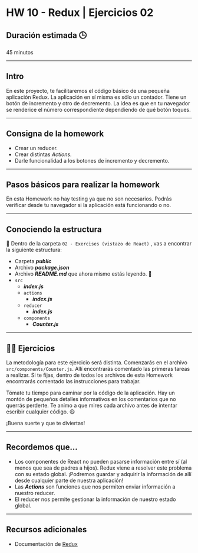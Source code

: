 # HW 10 - Redux | Ejercicios 02

## Duración estimada 🕒

45 minutos

---

## Intro

En este proyecto, te facilitaremos el código básico de una pequeña aplicación Redux. La aplicación en sí misma es sólo un contador. Tiene un botón de incremento y otro de decremento. La idea es que en tu navegador se renderice el número correspondiente dependiendo de qué botón toques.

---

## Consigna de la homework

- Crear un reducer.
- Crear distintas _Actions_.
- Darle funcionalidad a los botones de incremento y decremento.

---

## Pasos básicos para realizar la homework

En esta Homework no hay testing ya que no son necesarios. Podrás verificar desde tu navegador si la aplicación está funcionando o no.

---

## Conociendo la estructura

🔹 Dentro de la carpeta `02 - Exercises (vistazo de React)` , vas a encontrar la siguiente estructura:

- Carpeta **_public_**
- Archivo **_package.json_**
- Archivo **_README.md_** que ahora mismo estás leyendo. 🧐
- `src`
  - **_index.js_**
  - `actions`
    - **_index.js_**
  - `reducer`
    - **_index.js_**
  - `components`
    - **_Counter.js_**

---

## 👩‍💻 Ejercicios

La metodología para este ejercicio será distinta. Comenzarás en el archivo `src/components/Counter.js`. Allí encontrarás comentado las primeras tareas a realizar. Si te fijas, dentro de todos los archivos de esta Homework encontrarás comentado las instrucciones para trabajar.

Tómate tu tiempo para caminar por la código de la aplicación. Hay un montón de pequeños detalles informativos en los comentarios que no querrás perderte. Te animo a que mires cada archivo antes de intentar escribir cualquier código. 😃

¡Buena suerte y que te diviertas!

---

## Recordemos que...

- Los componentes de React no pueden pasarse información entre sí (al menos que sea de padres a hijos). Redux viene a resolver este problema con su estado global. ¡Podremos guardar y adquirir la información de allí desde cualquier parte de nuestra aplicación!
- Las **_Actions_** son funciones que nos permiten enviar información a nuestro reducer.
- El reducer nos permite gestionar la información de nuestro estado global.

---

## Recursos adicionales

- Documentación de [Redux](https://redux.js.org/introduction/getting-started)
